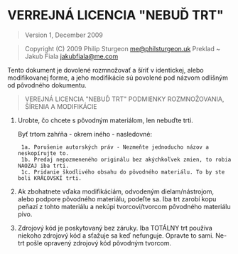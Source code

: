 # VERREJNÁ LICENCIA "NEBUĎ TRT"

> Version 1, December 2009

> Copyright (C) 2009 Philip Sturgeon <me@philsturgeon.uk>
> Preklad ~ Jakub Fiala <jakubfiala@me.com>

 Tento dokument je dovolené rozmnožovať a šíriť v identickej, alebo modifikovanej forme, 
 a jeho modifikácie sú povolené pod názvom odlišným od pôvodného dokumentu.

> VEREJNÁ LICENCIA "NEBUĎ TRT"
> PODMIENKY ROZMNOŽOVANIA, ŠÍRENIA A MODIFIKÁCIE

 1. Urobte, čo chcete s pôvodným materiálom, len nebuďte trti.

     Byť trtom zahŕňa - okrem iného - nasledovné:

         1a. Porušenie autorských práv - Nezmeňte jednoducho názov a neskopírujte to.
         1b. Predaj nepozmeneného originálu bez akýchkoľvek zmien, to robia NAOZAJ iba trti.
         1c. Pridanie škodlivého obsahu do pôvodného materiálu. To by ste boli KRÁĽOVSKÍ trti.

 2. Ak zbohatnete vďaka modifikáciám, odvodeným dielam/nástrojom, alebo podpore pôvodného materiálu, podeľte sa.
 Iba trt zarobí kopu peňazí z tohto materiálu a nekúpi tvorcovi/tvorcom pôvodného materiálu pivo.
 
 3. Zdrojový kód je poskytovaný bez záruky. Iba TOTÁLNY trt používa niekoho zdrojový kód a sťažuje sa keď nefunguje.
 Opravte to sami. Ne-trt pošle opravený zdrojový kód pôvodným tvorcom.
